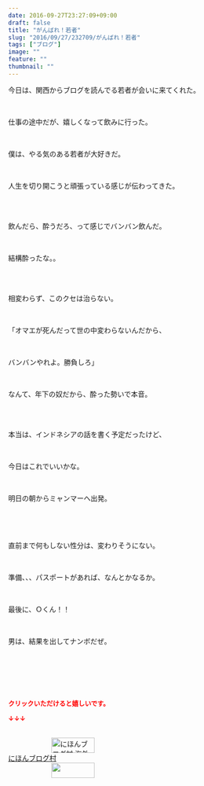 ```yaml
---
date: 2016-09-27T23:27:09+09:00
draft: false
title: "がんばれ！若者"
slug: "2016/09/27/232709/がんばれ！若者"
tags: ["ブログ"]
image: ""
feature: ""
thumbnail: ""
---
```

<p>今日は、関西からブログを読んでる若者が会いに来てくれた。</p><br/><p>仕事の途中だが、嬉しくなって飲みに行った。</p><br/><p>僕は、やる気のある若者が大好きだ。</p><br/><p>人生を切り開こうと頑張っている感じが伝わってきた。</p><br/><br/><p>飲んだら、酔うだろ、って感じでバンバン飲んだ。</p><br/><p>結構酔ったな。。</p><br/><p><br/>相変わらず、このクセは治らない。</p><br/><p>「オマエが死んだって世の中変わらないんだから、</p><br/><p>バンバンやれよ。勝負しろ」</p><br/><p>なんて、年下の奴だから、酔った勢いで本音。</p><br/><p><br/>本当は、インドネシアの話を書く予定だったけど、</p><br/><p>今日はこれでいいかな。</p><br/><p>明日の朝からミャンマーへ出発。</p><br/><p><br/></p><p>直前まで何もしない性分は、変わりそうにない。</p><br/><p>準備、、、パスポートがあれば、なんとかなるか。</p><p><br/></p><p>最後に、Ｏくん！！</p><br/><p>男は、結果を出してナンボだぜ。</p><br/><p><br/></p><br/><p><font color="#ff0000" size="2"><strong>クリックいただけると嬉しいです。<br/></strong></font></p><p><font color="#ff0000" size="2"><strong>↓↓↓</strong></font></p><p><br/><a href="ranking.html?p_cid=01260127" target="_blank"><img border="0" alt="にほんブログ村 海外生活ブログ バリ島情報へ" src="data:image/svg+xml;charset=utf-8,%3Csvg%20xmlns%3D%22http%3A%2F%2Fwww.w3.org%2F2000%2Fsvg%22%20title%3D%22Placeholder%20for%20Images%22%20role%3D%22presentation%22%20viewBox%3D%220%200%2088%2031%22%20%2F%3E" width="88" height="31" data-src="https://img-proxy.blog-video.jp/images?url=http%3A%2F%2Foverseas.blogmura.com%2Fbali%2Fimg%2Fbali88_31.gif" style="aspect-ratio: auto 88 / 31;"/><noscript><img border="0" alt="にほんブログ村 海外生活ブログ バリ島情報へ" src="https://img-proxy.blog-video.jp/images?url=http%3A%2F%2Foverseas.blogmura.com%2Fbali%2Fimg%2Fbali88_31.gif" width="88" height="31"></noscript></a><br/><a href="ranking.html?p_cid=01260127" target="_blank">にほんブログ村</a> <br/><a title="人気ブログランキングへ" href="link.php?1804582"><img border="0" src="data:image/svg+xml;charset=utf-8,%3Csvg%20xmlns%3D%22http%3A%2F%2Fwww.w3.org%2F2000%2Fsvg%22%20title%3D%22Placeholder%20for%20Images%22%20role%3D%22presentation%22%20viewBox%3D%220%200%2088%2031%22%20%2F%3E" width="88" height="31" data-src="https://blog.with2.net/img/banner/banner_22.gif" style="aspect-ratio: auto 88 / 31;"/><noscript><img border="0" src="https://blog.with2.net/img/banner/banner_22.gif" width="88" height="31"></noscript></a></p>

